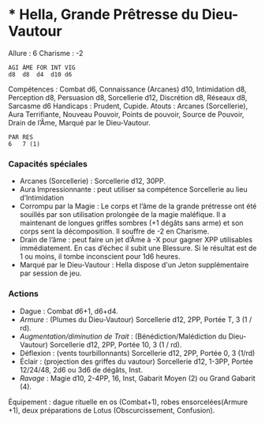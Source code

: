 # * Hella, Grande Prêtresse du Dieu-Vautour

Allure : 6
Charisme : -2

	AGI	ÂME	FOR	INT	VIG
	d8	d8	d4	d10	d6

Compétences : Combat d6, Connaissance (Arcanes) d10, Intimidation d8, Perception d8, Persuasion d8, Sorcellerie d12, Discrétion d8, Réseaux d8, Sarcasme d6
Handicaps : Prudent, Cupide.
Atouts : Arcanes (Sorcellerie), Aura Terrifiante, Nouveau Pouvoir, Points de pouvoir, Source de Pouvoir, Drain de l’Âme, Marqué par le Dieu-Vautour.

	PAR	RES
	6	7 (1)

### Capacités spéciales
- Arcanes (Sorcellerie) : Sorcellerie d12, 30PP.
- Aura Impressionnante : peut utiliser sa compétence Sorcellerie au lieu d’Intimidation
- Corrompu par la Magie : Le corps et l’âme de la grande prétresse ont été souillés par son utilisation prolongée de la magie maléfique. Il a maintenant de longues griffes sombres (+1 dégâts sans arme) et son corps sent la décomposition. Il souffre de -2 en Charisme.
- Drain de l’âme : peut faire un jet d’Âme à -X pour gagner XPP utilisables immédiatement. En cas d’échec il subit une Blessure. Si le résultat est de 1 ou moins, il tombe inconscient pour 1d6 heures.
- Marqué par le Dieu-Vautour : Hella dispose d'un Jeton supplémentaire par session de jeu.

### Actions
- Dague : Combat d6+1, d6+d4.
- _Armure_ : (Plumes du Dieu-Vautour) Sorcellerie d12, 2PP, Portée T, 3 (1 / rd).
- _Augmentation/diminution de Trait_ : (Bénédiction/Malédiction du Dieu-Vautour) Sorcellerie d12, 2PP, Portée 10, 3 (1 / rd).
- Déflexion : (vents tourbillonnants) Sorcellerie d12, 2PP, Portée 0, 3 (1/rd)
- Éclair : (projection des griffes du vautour) Sorcellerie d12, 1-3PP, Portée 12/24/48, 2d6 ou 3d6 de dégâts, Inst.
- _Ravage_ : Magie d10, 2-4PP, 16, Inst, Gabarit Moyen (2) ou Grand Gabarit (4).

Équipement : dague rituelle en os (Combat+1), robes ensorcelées(Armure +1), deux préparations de Lotus (Obscurcissement, Confusion).

